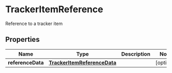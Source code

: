 

# TrackerItemReference

Reference to a tracker item

## Properties

| Name | Type | Description | Notes |
|------------ | ------------- | ------------- | -------------|
|**referenceData** | [**TrackerItemReferenceData**](TrackerItemReferenceData.md) |  |  [optional] |



